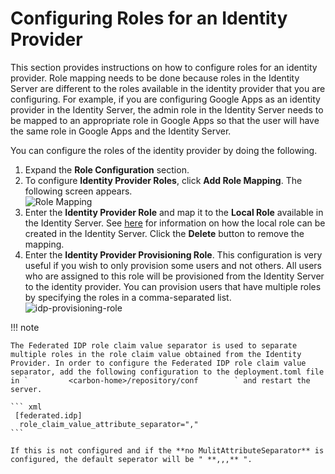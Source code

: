 # Configuring Roles for an Identity Provider

This section provides instructions on how to configure roles for an
identity provider. Role mapping needs to be done because roles in the
Identity Server are different to the roles available in the identity
provider that you are configuring. For example, if you are configuring
Google Apps as an identity provider in the Identity Server, the admin
role in the Identity Server needs to be mapped to an appropriate role in
Google Apps so that the user will have the same role in Google Apps and
the Identity Server.

You can configure the roles of the identity provider by doing the
following.

1.  Expand the **Role Configuration** section.
2.  To configure **Identity Provider Roles**, click **Add Role
    Mapping**. The following screen appears.  
    ![Role
    Mapping](../assets/img/using-wso2-identity-server/idp-role-mapping.png) 
3.  Enter the **Identity Provider Role** and map it to the **Local
    Role** available in the Identity Server. See
    [here](../../learn/configuring-roles-and-permissions#adding-a-user-role)
    for information on how the local role can be created in the Identity
    Server. Click the **Delete** button to remove the mapping.
4.  Enter the **Identity Provider Provisioning Role**. This
    configuration is very useful if you wish to only provision some
    users and not others. All users who are assigned to this role will
    be provisioned from the Identity Server to the identity provider.
    You can provision users that have multiple roles by specifying the
    roles in a comma-separated list.  
    ![idp-provisioning-role](../assets/img/using-wso2-identity-server/idp-provisioning-role.png) 

!!! note
    
    The Federated IDP role claim value separator is used to separate
    multiple roles in the role claim value obtained from the Identity
    Provider. In order to configure the Federated IDP role claim value
    separator, add the following configuration to the deployment.toml file
    in `         <carbon-home>/repository/conf        ` and restart the
    server.
    
    ``` xml
     [federated.idp]
      role_claim_value_attribute_separator=","
    ```
    
    If this is not configured and if the **no MulitAttributeSeparator** is
    configured, the default seperator will be " **,,,** ".
    
